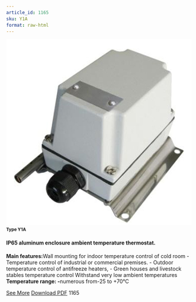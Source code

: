 ```yaml
---
article_id: 1165
sku: Y1A
format: raw-html
---
```

 <img src="../new-images/Y1A.jpg" class="card-imgs mb-2">
 <small class="text-grey mb-2"><b>Type Y1A</b> </small>
 <h4>IP65 aluminum enclosure ambient temperature thermostat.</h4>
 <p><b>Main features:</b>Wall mounting for indoor temperature control of cold room 
 - Temperature control of industrial or commercial premises.
 - Outdoor temperature control of antifreeze heaters,
 - Green houses and livestock stables temperature control
 Withstand very low ambient temperatures
 <b>Temperature range: -</b>numerous from-25 to +70&#xB0;C</p>
 <div class="btns">
 <a href="../en/ip65-aluminum-y1a.html" class="btn-red">See More</a>
 <a href="../en/pdf/2-34IP65 aluminium enclosure ambient temperature thermostat20140618 " target="_blank" class="btn-red">Download PDF</a>
 <!-- <a href="http://www.ultimheat.com/cat2.html" target="_blank" class="access-link"> Access full catalogue <i class="fa fa-external-link" aria-hidden="true"></i> </a> -->
 <span class="number-btn">1165</span>
 </div>
 